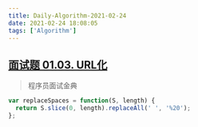 ```yaml
---
title: Daily-Algorithm-2021-02-24
date: 2021-02-24 18:08:05
tags: ['Algorithm']
---
```


## [面试题 01.03. URL化](https://leetcode-cn.com/problems/string-to-url-lcci/)

> 程序员面试金典

```js
var replaceSpaces = function(S, length) {
  return S.slice(0, length).replaceAll(' ', '%20');
};
```

